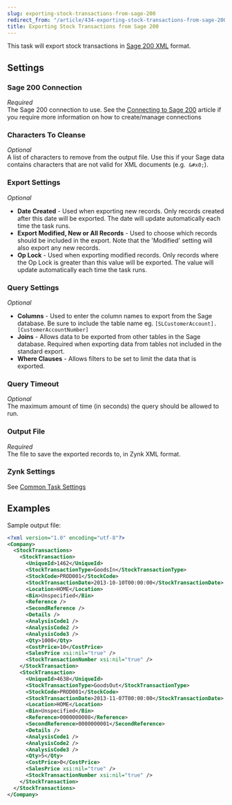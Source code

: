 ```yaml
---
slug: exporting-stock-transactions-from-sage-200
redirect_from: "/article/434-exporting-stock-transactions-from-sage-200"
title: Exporting Stock Transactions from Sage 200
---
```

This task will export stock transactions in [Sage 200 XML](sage-200-xml) format.

## Settings
### Sage 200 Connection
_Required_  
The Sage 200 connection to use.  See the [Connecting to Sage 200](connecting-to-sage-200) article if you require more information on how to create/manage connections

### Characters To Cleanse
_Optional_  
A list of characters to remove from the output file. Use this if your Sage data contains characters that are not valid for XML documents (e.g. 	`&#x0;`).

### Export Settings
_Optional_  

 * **Date Created** - Used when exporting new records. Only records created after this date will be exported. The date will update automatically each time the task runs.
 * **Export Modified, New or All Records** - Used to choose which records should be included in the export. Note that the 'Modified' setting will also export any new records.
 * **Op Lock** - Used when exporting modified records. Only records where the Op Lock is greater than this value will be exported. The value will update automatically each time the task runs.

### Query Settings
_Optional_  

 * **Columns** - Used to enter the column names to export from the Sage database. Be sure to include the table name eg. `[SLCustomerAccount].[CustomerAccountNumber]`
 * **Joins** - Allows data to be exported from other tables in the Sage database. Required when exporting data from tables not included in the standard export.
 * **Where Clauses** - Allows filters to be set to limit the data that is exported. 
  
### Query Timeout
_Optional_  
The maximum amount of time (in seconds) the query should be allowed to run.

### Output File
_Required_  
The file to save the exported records to, in Zynk XML format.

### Zynk Settings
See [Common Task Settings](common-task-settings)

## Examples
Sample output file:

```xml
<?xml version="1.0" encoding="utf-8"?>
<Company>
  <StockTransactions>
    <StockTransaction>
      <UniqueId>1462</UniqueId>
      <StockTransactionType>GoodsIn</StockTransactionType>
      <StockCode>PROD001</StockCode>
      <StockTransactionDate>2013-10-10T00:00:00</StockTransactionDate>
      <Location>HOME</Location>
      <Bin>Unspecified</Bin>
      <Reference />
      <SecondReference />
      <Details />
      <AnalysisCode1 />
      <AnalysisCode2 />
      <AnalysisCode3 />
      <Qty>1000</Qty>
      <CostPrice>10</CostPrice>
      <SalesPrice xsi:nil="true" />
      <StockTransactionNumber xsi:nil="true" />
    </StockTransaction>
    <StockTransaction>
      <UniqueId>4638</UniqueId>
      <StockTransactionType>GoodsOut</StockTransactionType>
      <StockCode>PROD001</StockCode>
      <StockTransactionDate>2013-11-07T00:00:00</StockTransactionDate>
      <Location>HOME</Location>
      <Bin>Unspecified</Bin>
      <Reference>0000000008</Reference>
      <SecondReference>0000000001</SecondReference>
      <Details />
      <AnalysisCode1 />
      <AnalysisCode2 />
      <AnalysisCode3 />
      <Qty>5</Qty>
      <CostPrice>0</CostPrice>
      <SalesPrice xsi:nil="true" />
      <StockTransactionNumber xsi:nil="true" />
    </StockTransaction>
  </StockTransactions>
</Company>
```